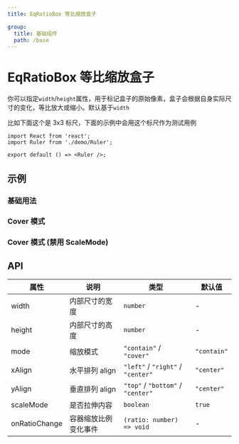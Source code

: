 ```yaml
---
title: EqRatioBox 等比缩放盒子

group:
  title: 基础组件
  path: /base
---
```


# EqRatioBox 等比缩放盒子

你可以指定`width`/`height`属性，用于标记盒子的原始像素，盒子会根据自身实际尺寸的变化，等比放大或缩小。默认基于`width`

比如下面这个是 3x3 标尺，下面的示例中会用这个标尺作为测试用例

```tsx
import React from 'react';
import Ruler from './demo/Ruler';

export default () => <Ruler />;
```

## 示例

### 基础用法

<code src="./demo/Demo1.tsx" ></code>

### Cover 模式

<code src="./demo/Demo2.tsx" ></code>

### Cover 模式 (禁用 ScaleMode)

<code src="./demo/Demo3.tsx" ></code>

## API

| 属性          | 说明                 | 类型                              | 默认值      |
| ------------- | -------------------- | --------------------------------- | ----------- |
| width         | 内部尺寸的宽度       | `number`                          | -           |
| height        | 内部尺寸的高度       | `number`                          | -           |
| mode          | 缩放模式             | `"contain"` / `"cover"`           | `"contain"` |
| xAlign        | 水平排列 align       | `"left"` / `"right"` / `"center"` | `"center"`  |
| yAlign        | 垂直排列 align       | `"top"` / `"bottom"` / `"center"` | `"center"`  |
| scaleMode     | 是否拉伸内容         | `boolean`                         | `true`      |
| onRatioChange | 容器缩放比例变化事件 | `(ratio: number) => void`         | -           |
